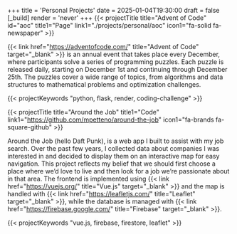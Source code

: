 +++
title = 'Personal Projects'
date = 2025-01-04T19:30:00
draft = false
[_build]
render = 'never'
+++
{{< projectTitle title="Advent of Code" id="aoc"
title1="Page" link1="./projects/personal/aoc" icon1="fa-solid fa-newspaper" >}}

{{< link href="https://adventofcode.com/" title="Advent of Code" target="_blank" >}} is an annual event that takes
place every December, where participants solve a series of programming puzzles. Each puzzle is released daily, starting
on December 1st and continuing through December 25th. The puzzles cover a wide range of topics, from algorithms and
data structures to mathematical problems and optimization challenges.

{{< projectKeywords "python, flask, render, coding-challenge" >}}

<div class="m:mb-l clear-both"></div>

{{< projectTitle title="Around the Job"
title1="Code" link1="https://github.com/mpetteno/around-the-job" icon1="fa-brands fa-square-github" >}}

Around the Job (hello Daft Punk), is a web app I built to assist with my job search. Over the 
past few years, I collected data about companies I was interested in and decided to display them on an interactive map 
for easy navigation. This project reflects my belief that we should first choose a place where we’d love to live and 
then look for a job we’re passionate about in that area. The frontend is implemented using
{{< link href="https://vuejs.org/" title="Vue.js" target="_blank" >}} and the map is handled with 
{{< link href="https://leafletjs.com/" title="Leaflet" target="_blank" >}}, while the database is managed with
{{< link href="https://firebase.google.com/" title="Firebase" target="_blank" >}}.

{{< projectKeywords "vue.js, firebase, firestore, leaflet" >}}

